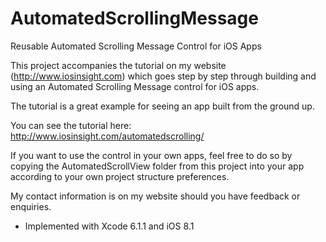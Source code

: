 # AutomatedScrollingMessage
Reusable Automated Scrolling Message Control for iOS Apps

This project accompanies the tutorial on my website (http://www.iosinsight.com) which goes step by step through building and using an Automated Scrolling Message control for iOS apps.

The tutorial is a great example for seeing an app built from the ground up.

You can see the tutorial here:  http://www.iosinsight.com/automatedscrolling/

If you want to use the control in your own apps, feel free to do so by copying the AutomatedScrollView folder from this project into your app according to your own project structure preferences.

My contact information is on my website should you have feedback or enquiries.

* Implemented with Xcode 6.1.1 and iOS 8.1

